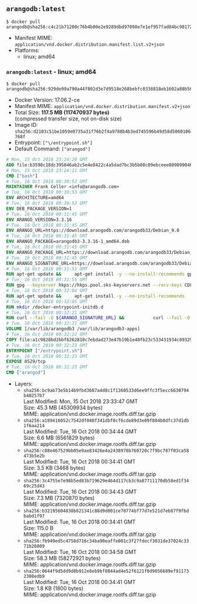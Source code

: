 ## `arangodb:latest`

```console
$ docker pull arangodb@sha256:c4c21b71200c76b4b00e2e9289dbd97098e7e1ef957fad84bc981726cf1f98e4
```

-	Manifest MIME: `application/vnd.docker.distribution.manifest.list.v2+json`
-	Platforms:
	-	linux; amd64

### `arangodb:latest` - linux; amd64

```console
$ docker pull arangodb@sha256:929de99a790a44f802d3e7d9518e268bebfc0338818eb1602a88b5615978d660
```

-	Docker Version: 17.06.2-ce
-	Manifest MIME: `application/vnd.docker.distribution.manifest.v2+json`
-	Total Size: **117.5 MB (117470937 bytes)**  
	(compressed transfer size, not on-disk size)
-	Image ID: `sha256:d2103c51be1059e0735a31f76b2f4a9788b4b3ed745596b49d58d5060106768f`
-	Entrypoint: `["\/entrypoint.sh"]`
-	Default Command: `["arangod"]`

```dockerfile
# Mon, 15 Oct 2018 23:24:20 GMT
ADD file:b3598c18dc395846ab2c5e4e8422c4a5dad7bc3b5b08c09ebceee80989904641 in / 
# Mon, 15 Oct 2018 23:24:21 GMT
CMD ["bash"]
# Tue, 16 Oct 2018 00:30:52 GMT
MAINTAINER Frank Celler <info@arangodb.com>
# Tue, 16 Oct 2018 00:30:53 GMT
ENV ARCHITECTURE=amd64
# Tue, 16 Oct 2018 00:30:53 GMT
ENV DEB_PACKAGE_VERSION=1
# Tue, 16 Oct 2018 00:31:45 GMT
ENV ARANGO_VERSION=3.3.16
# Tue, 16 Oct 2018 00:31:45 GMT
ENV ARANGO_URL=https://download.arangodb.com/arangodb33/Debian_9.0
# Tue, 16 Oct 2018 00:31:45 GMT
ENV ARANGO_PACKAGE=arangodb3-3.3.16-1_amd64.deb
# Tue, 16 Oct 2018 00:31:45 GMT
ENV ARANGO_PACKAGE_URL=https://download.arangodb.com/arangodb33/Debian_9.0/amd64/arangodb3-3.3.16-1_amd64.deb
# Tue, 16 Oct 2018 00:31:45 GMT
ENV ARANGO_SIGNATURE_URL=https://download.arangodb.com/arangodb33/Debian_9.0/amd64/arangodb3-3.3.16-1_amd64.deb.asc
# Tue, 16 Oct 2018 00:31:51 GMT
RUN apt-get update &&     apt-get install -y --no-install-recommends gpg dirmngr     &&     rm -rf /var/lib/apt/lists/*
# Tue, 16 Oct 2018 00:31:55 GMT
RUN gpg --keyserver hkps://hkps.pool.sks-keyservers.net --recv-keys CD8CB0F1E0AD5B52E93F41E7EA93F5E56E751E9B
# Tue, 16 Oct 2018 00:32:04 GMT
RUN apt-get update &&     apt-get install -y --no-install-recommends         libjemalloc1         ca-certificates         pwgen         curl     &&     rm -rf /var/lib/apt/lists/*
# Tue, 16 Oct 2018 00:32:05 GMT
RUN mkdir /docker-entrypoint-initdb.d
# Tue, 16 Oct 2018 00:32:21 GMT
RUN curl --fail -O ${ARANGO_SIGNATURE_URL} &&           curl --fail -O ${ARANGO_PACKAGE_URL} &&             gpg --verify ${ARANGO_PACKAGE}.asc &&     (echo arangodb3 arangodb3/password password test | debconf-set-selections) &&     (echo arangodb3 arangodb3/password_again password test | debconf-set-selections) &&     DEBIAN_FRONTEND="noninteractive" dpkg -i ${ARANGO_PACKAGE} &&     rm -rf /var/lib/arangodb3/* &&     sed -ri         -e 's!127\.0\.0\.1!0.0.0.0!g'         -e 's!^(file\s*=).*!\1 -!'         -e 's!^\s*uid\s*=.*!!'         /etc/arangodb3/arangod.conf     && chgrp 0 /var/lib/arangodb3 /var/lib/arangodb3-apps     && chmod 775 /var/lib/arangodb3 /var/lib/arangodb3-apps     &&     rm -f ${ARANGO_PACKAGE}*
# Tue, 16 Oct 2018 00:32:21 GMT
VOLUME [/var/lib/arangodb3 /var/lib/arangodb3-apps]
# Tue, 16 Oct 2018 00:32:22 GMT
COPY file:a1c9828bd2bbf6262810c7ebdad273e47b19b1e40fb23c533431934c89329a8f in /entrypoint.sh 
# Tue, 16 Oct 2018 00:32:23 GMT
ENTRYPOINT ["/entrypoint.sh"]
# Tue, 16 Oct 2018 00:32:23 GMT
EXPOSE 8529/tcp
# Tue, 16 Oct 2018 00:32:23 GMT
CMD ["arangod"]
```

-	Layers:
	-	`sha256:bc9ab73e5b14b9fbd3687a4d8c1f1360533d6ee9ffc3f5ecc6630794b40257b7`  
		Last Modified: Mon, 15 Oct 2018 23:33:47 GMT  
		Size: 45.3 MB (45309934 bytes)  
		MIME: application/vnd.docker.image.rootfs.diff.tar.gzip
	-	`sha256:a189416052c7542df048f341dbf0cf6cde89d3e09f884b8dfc37d1db1f6aa214`  
		Last Modified: Tue, 16 Oct 2018 00:34:44 GMT  
		Size: 6.6 MB (6561829 bytes)  
		MIME: application/vnd.docker.image.rootfs.diff.tar.gzip
	-	`sha256:c88e467529bb05e9ae83426e4a2438970b760720c7f9bc787f03ca58473b5e2b`  
		Last Modified: Tue, 16 Oct 2018 00:34:41 GMT  
		Size: 3.5 KB (3468 bytes)  
		MIME: application/vnd.docker.image.rootfs.diff.tar.gzip
	-	`sha256:3c4755e7e98b5ed83b719629e464d117cb3c9a87711170db58ed1f3469c25d43`  
		Last Modified: Tue, 16 Oct 2018 00:34:43 GMT  
		Size: 7.3 MB (7320870 bytes)  
		MIME: application/vnd.docker.image.rootfs.diff.tar.gzip
	-	`sha256:b32195604838b821341c88d9d001ce70774bf77d7e521d7eb87f9fbdbabd1f97`  
		Last Modified: Tue, 16 Oct 2018 00:34:41 GMT  
		Size: 115.0 B  
		MIME: application/vnd.docker.image.rootfs.diff.tar.gzip
	-	`sha256:fb949ed5c4758d716c34ba90eaffe001c3f27fdecf3031de37024c3371b26809`  
		Last Modified: Tue, 16 Oct 2018 00:34:58 GMT  
		Size: 58.3 MB (58272921 bytes)  
		MIME: application/vnd.docker.image.rootfs.diff.tar.gzip
	-	`sha256:0644f9d5dd9d8b912e8eb9bf8844ad4e52f6121f0d9056689ef911732308edb9`  
		Last Modified: Tue, 16 Oct 2018 00:34:41 GMT  
		Size: 1.8 KB (1800 bytes)  
		MIME: application/vnd.docker.image.rootfs.diff.tar.gzip
